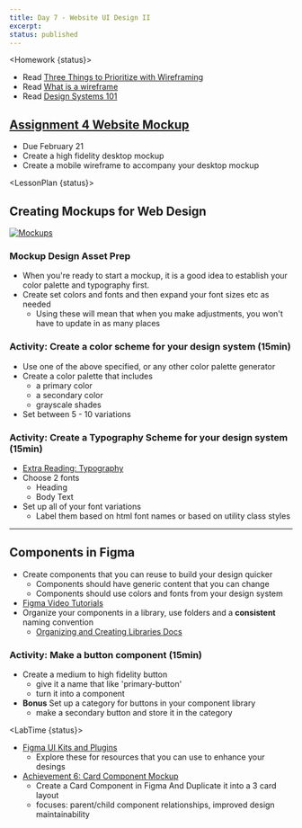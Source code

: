 ```yaml
---
title: Day 7 - Website UI Design II
excerpt:
status: published
---
```


<script>

	import Homework from "$lib/components/Homework.svelte";
	import LessonPlan from "$lib/components/LessonPlan.svelte";
	import LabTime from "$lib/components/LabTime.svelte";

</script>

<Homework {status}>

- Read [Three Things to Prioritize with Wireframing](https://nulab.com/learn/design-and-ux/three-things-prioritize-wireframes/)
- Read [What is a wireframe](https://medium.com/detaux/what-is-ui-ux-wireframe-designerrs-46dac9c8a153)
- Read [Design Systems 101](https://www.nngroup.com/articles/design-systems-101/)

## [Assignment 4 Website Mockup](/courses/dsgn-270/assessments/assignment-4)

- Due February 21
- Create a high fidelity desktop mockup
- Create a mobile wireframe to accompany your desktop mockup

</Homework>

<LessonPlan {status}>

## Creating Mockups for Web Design

[![Mockups](images/slides/mockup-slide-image.png)](https://sait-wbdv.github.io/slides/w23/dsgn-270/mockups.html)

### Mockup Design Asset Prep

- When you're ready to start a mockup, it is a good idea to establish your color palette and typography first.
- Create set colors and fonts and then expand your font sizes etc as needed
  - Using these will mean that when you make adjustments, you won't have to update in as many places

### Activity: Create a color scheme for your design system (15min)

- Use one of the above specified, or any other color palette generator
- Create a color palette that includes
  - a primary color
  - a secondary color
  - grayscale shades
- Set between 5 - 10 variations

### Activity: Create a Typography Scheme for your design system (15min)

- [Extra Reading: Typography](https://www.figma.com/resources/learn-design/typography/)
- Choose 2 fonts
  - Heading
  - Body Text
- Set up all of your font variations
  - Label them based on html font names or based on utility class styles

---

## Components in Figma

- Create components that you can reuse to build your design quicker
  - Components should have generic content that you can change
  - Components should use colors and fonts from your design system
- [Figma Video Tutorials](https://help.figma.com/hc/en-us/articles/360038662654-Guide-to-components-in-Figma)
- Organize your components in a library, use folders and a **consistent** naming convention
  - [Organizing and Creating Libraries Docs](https://www.figma.com/best-practices/components-styles-and-shared-libraries/organizing-and-creating-libraries/)

### Activity: Make a button component (15min)

- Create a medium to high fidelity button
  - give it a name that like 'primary-button'
  - turn it into a component
- **Bonus** Set up a category for buttons in your component library
  - make a secondary button and store it in the category

</LessonPlan>

<LabTime {status}>

- [Figma UI Kits and Plugins](https://gist.github.com/lilyx13/dec458e8b9bbe9a28e620918259e42e2)
  - Explore these for resources that you can use to enhance your desings
- [Achievement 6: Card Component Mockup](https://gist.github.com/lilyx13/e6057397b45764d7a7aa16ee04d1028b)
  - Create a Card Component in Figma And Duplicate it into a 3 card layout
  - focuses: parent/child component relationships, improved design maintainability

</LabTime>
